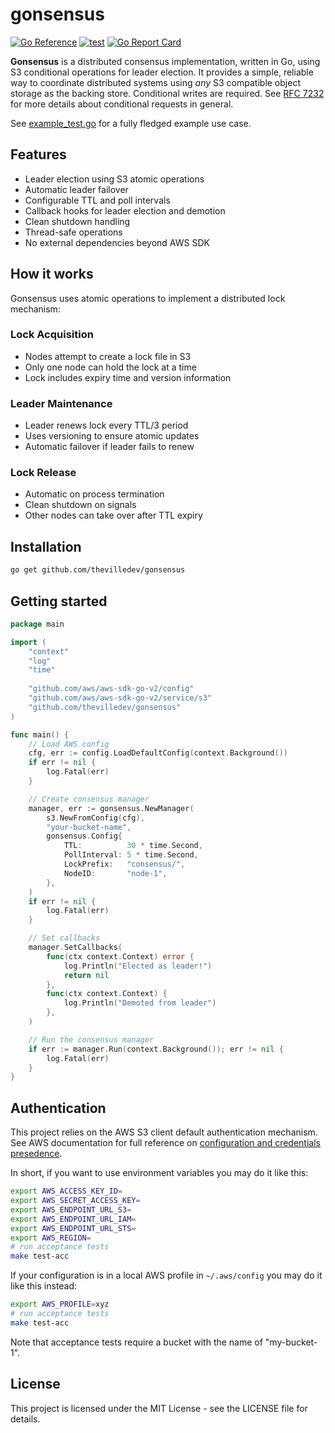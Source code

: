 # gonsensus

[![Go Reference](https://pkg.go.dev/badge/github.com/thevilledev/gonsensus.svg)](https://pkg.go.dev/github.com/thevilledev/gonsensus)
[![test](https://github.com/thevilledev/gonsensus/actions/workflows/test.yml/badge.svg)](https://github.com/thevilledev/gonsensus/actions/workflows/test.yml)
[![Go Report Card](https://goreportcard.com/badge/github.com/thevilledev/gonsensus)](https://goreportcard.com/report/github.com/thevilledev/gonsensus)

**Gonsensus** is a distributed consensus implementation, written in Go, using S3 conditional operations for leader election. It provides a simple, reliable way to coordinate distributed systems using *any* S3 compatible object storage as the backing store. Conditional writes are required. See [RFC 7232](https://datatracker.ietf.org/doc/html/rfc7232) for more details about conditional requests in general.

See [example_test.go](example_test.go) for a fully fledged example use case.

## Features

- Leader election using S3 atomic operations
- Automatic leader failover
- Configurable TTL and poll intervals
- Callback hooks for leader election and demotion
- Clean shutdown handling
- Thread-safe operations
- No external dependencies beyond AWS SDK

## How it works

Gonsensus uses atomic operations to implement a distributed lock mechanism:

### Lock Acquisition

- Nodes attempt to create a lock file in S3
- Only one node can hold the lock at a time
- Lock includes expiry time and version information

### Leader Maintenance

- Leader renews lock every TTL/3 period
- Uses versioning to ensure atomic updates
- Automatic failover if leader fails to renew

### Lock Release

- Automatic on process termination
- Clean shutdown on signals
- Other nodes can take over after TTL expiry

## Installation

```bash
go get github.com/thevilledev/gonsensus
```

## Getting started

```go
package main

import (
    "context"
    "log"
    "time"
    
    "github.com/aws/aws-sdk-go-v2/config"
    "github.com/aws/aws-sdk-go-v2/service/s3"
    "github.com/thevilledev/gonsensus"
)

func main() {
    // Load AWS config
    cfg, err := config.LoadDefaultConfig(context.Background())
    if err != nil {
        log.Fatal(err)
    }

    // Create consensus manager
    manager, err := gonsensus.NewManager(
        s3.NewFromConfig(cfg),
        "your-bucket-name",
        gonsensus.Config{
            TTL:          30 * time.Second,
            PollInterval: 5 * time.Second,
            LockPrefix:   "consensus/",
            NodeID:       "node-1",
        },
    )
    if err != nil {
        log.Fatal(err)
    }

    // Set callbacks
    manager.SetCallbacks(
        func(ctx context.Context) error {
            log.Println("Elected as leader!")
            return nil
        },
        func(ctx context.Context) {
            log.Println("Demoted from leader")
        },
    )

    // Run the consensus manager
    if err := manager.Run(context.Background()); err != nil {
        log.Fatal(err)
    }
}
```

## Authentication

This project relies on the AWS S3 client default authentication mechanism. See AWS documentation for full reference on [configuration and credentials presedence](https://docs.aws.amazon.com/cli/latest/userguide/cli-chap-configure.html#configure-precedence).

In short, if you want to use environment variables you may do it like this:

```bash
export AWS_ACCESS_KEY_ID=
export AWS_SECRET_ACCESS_KEY=
export AWS_ENDPOINT_URL_S3=
export AWS_ENDPOINT_URL_IAM=
export AWS_ENDPOINT_URL_STS=
export AWS_REGION=
# run acceptance tests
make test-acc
```

If your configuration is in a local AWS profile in `~/.aws/config` you may do it like this instead:

```bash
export AWS_PROFILE=xyz
# run acceptance tests
make test-acc
```

Note that acceptance tests require a bucket with the name of "my-bucket-1".

## License

This project is licensed under the MIT License - see the LICENSE file for details.